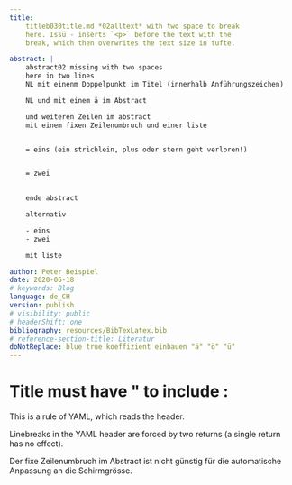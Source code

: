 ```yaml
---
title:
    titleb030title.md *02alltext* with two space to break
    here. Issü - inserts `<p>` before the text with the
    break, which then overwrites the text size in tufte.

abstract: |
    abstract02 missing with two spaces
    here in two lines
    NL mit einenm Doppelpunkt im Titel (innerhalb Anführungszeichen)

    NL und mit einem ä im Abstract

    und weiteren Zeilen im abstract
    mit einem fixen Zeilenumbruch und einer liste


    = eins (ein strichlein, plus oder stern geht verloren!)


    = zwei
    

    ende abstract

    alternativ

    - eins
    - zwei

    mit liste

author: Peter Beispiel
date: 2020-06-18
# keywords: Blog
language: de_CH
version: publish
# visibility: public
# headerShift: one
bibliography: resources/BibTexLatex.bib
# reference-section-title: Literatur
doNotReplace: blue true koeffizient einbauen "ä" "ö" "ü"
---
```


# Title must have " to include :

This is a rule of YAML, which reads the header.

Linebreaks in the YAML header are forced by two returns (a single return has no effect).

Der fixe Zeilenumbruch im Abstract ist nicht günstig für die automatische Anpassung an die Schirmgrösse.

